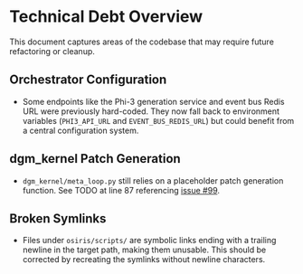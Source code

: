 # Technical Debt Overview

This document captures areas of the codebase that may require future refactoring or cleanup.

## Orchestrator Configuration
- Some endpoints like the Phi-3 generation service and event bus Redis URL were previously hard-coded. They now fall back to environment variables (`PHI3_API_URL` and `EVENT_BUS_REDIS_URL`) but could benefit from a central configuration system.

## dgm_kernel Patch Generation
- `dgm_kernel/meta_loop.py` still relies on a placeholder patch generation function. See TODO at line 87 referencing [issue #99](https://github.com/82edge/osiris/issues/99).

## Broken Symlinks
- Files under `osiris/scripts/` are symbolic links ending with a trailing newline in the target path, making them unusable. This should be corrected by recreating the symlinks without newline characters.


